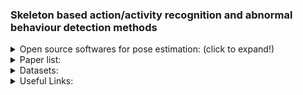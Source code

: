 ### Skeleton based action/activity recognition and abnormal behaviour detection methods

<details>
  
<summary>Open source softwares for pose estimation: (click to expand!)</summary>
  
  (2017-2020) [Github, AlphaPose](https://github.com/MVIG-SJTU/AlphaPose); [paper 1, Pose flow](http://bmvc2018.org/contents/papers/0096.pdf); [paper 2, crowdpose](http://openaccess.thecvf.com/content_CVPR_2019/html/Li_CrowdPose_Efficient_Crowded_Scenes_Pose_Estimation_and_a_New_Benchmark_CVPR_2019_paper.html); [paper 3 RMPE](http://openaccess.thecvf.com/content_iccv_2017/html/Fang_RMPE_Regional_Multi-Person_ICCV_2017_paper.html):  Multi-person pose estimator, achieves 70+ mAP (75 mAP) on COCO dataset and 80+ mAP (82.1 mAP) on MPII dataset.
  
  (2020) [Github, MMPose](https://github.com/open-mmlab/mmpose); [tutorial](https://github.com/open-mmlab/mmpose/blob/master/docs/getting_started.md): an open-source toolbox for pose estimation based on PyTorch. The toolbox directly supports COCO, AIC, MPII, MPII-TRB, OCHuman, etc.
  
  (2017) [Github, Towards 3D Human Pose Estimation in the Wild: A Weakly-Supervised Approach](https://github.com/xingyizhou/Pytorch-pose-hg-3d); [paper ICCV2017](https://arxiv.org/abs/1704.02447): Anaconda, Python 3.6 and PyTorch v0.4.1.
  
  (2018) [Github, PyTorch-Pose](https://github.com/bearpaw/pytorch-pose): PyTorch implementation of the general pipeline for 2D single human pose estimation.
  
  (2018-2019) [Github1, Simple Baselines for Human Pose Estimation and Tracking](https://github.com/HRNet/DEKR), [Github2](https://github.com/leoxiaobin/deep-high-resolution-net.pytorch), [Github3](https://github.com/Microsoft/human-pose-estimation.pytorch);  [paper1 ECCV2018](http://openaccess.thecvf.com/content_ECCV_2018/html/Bin_Xiao_Simple_Baselines_for_ECCV_2018_paper.html), [paper2 TPAMI2019](https://ieeexplore.ieee.org/abstract/document/9052469/), [paper3 cvpr2021](http://openaccess.thecvf.com/content/CVPR2021/html/Geng_Bottom-Up_Human_Pose_Estimation_via_Disentangled_Keypoint_Regression_CVPR_2021_paper.html); [Blug tutorial](https://towardsdatascience.com/overview-of-human-pose-estimation-neural-networks-hrnet-higherhrnet-architectures-and-faq-1954b2f8b249):
  
  (2019-2021) [Github, OpenPifPaf](https://github.com/wangzheallen/awesome-human-pose-estimation), [paper CVPR2019](https://openaccess.thecvf.com/content_CVPR_2019/html/Kreiss_PifPaf_Composite_Fields_for_Human_Pose_Estimation_CVPR_2019_paper.html), [arxiv paper](https://arxiv.org/abs/2103.02440): Continuously tested on Linux, MacOS and Windows. [Tutorial](https://openpifpaf.github.io/intro.html)
  
  (2018) Github, [Simple Baseline](https://github.com/microsoft/human-pose-estimation.pytorch), [arxive paper](https://arxiv.org/abs/1804.06208): Pytorch 0.4, python 3.6, Ubuntu 16.04, NVIDIA GPUs.
  
  (2021) [Github, SWAHR-HumanPose](https://github.com/greatlog/SWAHR-HumanPose), [paper CVPR2021](https://arxiv.org/abs/2012.15175): 
  
  (2018) [Github, Real-time 2D Multi-Person Pose Estimation *on CPU*: Lightweight OpenPose](https://github.com/Daniil-Osokin/lightweight-human-pose-estimation.pytorch), [arxiv paper](https://arxiv.org/abs/1811.12004): Ubuntu 16.04, Python 3.6, PyTorch 0.4.1, No GPU needed.
  
  (2019) [Github, VideoPose3D](https://github.com/facebookresearch/VideoPose3D), [paper CVPR2019](https://openaccess.thecvf.com/content_CVPR_2019/papers/Pavllo_3D_Human_Pose_Estimation_in_Video_With_Temporal_Convolutions_and_CVPR_2019_paper.pdf): Python 3+ , PyTorch >= 0.4.0.
  
  (2020) [Github, VoxelPose:Towards Multi-Camera 3D Human Pose Estimation in Wild Environment](https://github.com/microsoft/voxelpose-pytorch), [paper ECCV2020](https://www.ecva.net/papers/eccv_2020/papers_ECCV/html/738_ECCV_2020_paper.php):
  
  (2020) [Github, VIBE: Video Inference for Human Body Pose and Shape Estimation](https://github.com/mkocabas/VIBE), [paper CVPR2020](https://openaccess.thecvf.com/content_CVPR_2020/papers/Kocabas_VIBE_Video_Inference_for_Human_Body_Pose_and_Shape_Estimation_CVPR_2020_paper.pdf):
  
  (2021) [Github, PoseAug: A Differentiable Pose Augmentation Framework for 3D Human Pose Estimation](https://github.com/jfzhang95/PoseAug), [paper CVPR2021](https://arxiv.org/abs/2105.02465):
  
  (since 2016) [Github, OpenPose](https://github.com/CMU-Perceptual-Computing-Lab/openpose), [paper IEEE2019](https://ieeexplore.ieee.org/abstract/document/8765346/), [paper CVPR2017](http://openaccess.thecvf.com/content_cvpr_2017/html/Cao_Realtime_Multi-Person_2D_CVPR_2017_paper.html), [paper CVPR2017](http://openaccess.thecvf.com/content_cvpr_2017/html/Simon_Hand_Keypoint_Detection_CVPR_2017_paper.html), [paper CVPR2016](http://openaccess.thecvf.com/content_cvpr_2016/html/Wei_Convolutional_Pose_Machines_CVPR_2016_paper.html): Real-time multi-person system to jointly detect human body, hand, facial, and foot keypoints (in total 135 keypoints) on single images.
  
  (2019) [Github, Cross View Fusion for 3D Human Pose Estimation](https://github.com/microsoft/multiview-human-pose-estimation-pytorch), [paper ICCV2019](https://chunyuwang.netlify.com/img/ICCV_Cross_view_camera_ready.pdf): Uses MPII,  Human36M, and Limb length prior for 3D Pose Estimation. For 2D task they use multiview training on mixed datasets (MPII+H36M) and test on H36M. For 3D task they use multiview test on H36M (based on CPU or GPU).
  
  (2021) [Github, 3D Human Pose Estimation with Spatial and Temporal Transformers](https://github.com/zczcwh/PoseFormer), [paper ICCV2021](https://arxiv.org/abs/2103.10455):
  
  (2020) [Github, UniPose: Unified Human Pose Estimation in Single Images and Videos](https://github.com/bmartacho/UniPose), [paper CVPR2020](https://arxiv.org/abs/2001.08095): datasets used are LSP, MPII, PennAction, and BBC Pose.  
  
  (2018) [Github, Integral Human Pose Regression](https://github.com/JimmySuen/integral-human-pose), [paper ICCV2018](http://openaccess.thecvf.com/content_ECCV_2018/html/Xiao_Sun_Integral_Human_Pose_ECCV_2018_paper.html), [paper 2 arxiv](https://arxiv.org/abs/1809.06079): Python 3.6, tested on CentOs7 (Other Linux system is also OK), CUDA  9.0 (least 8.0), PyTorch 0.4.0.
  
  (2021) [Github, Bottom-Up Human Pose Estimation Via Disentangled Keypoint Regression](https://github.com/HRNet/DEKR), [CVPR2021](https://openaccess.thecvf.com/content/CVPR2021/papers/Geng_Bottom-Up_Human_Pose_Estimation_via_Disentangled_Keypoint_Regression_CVPR_2021_paper.pdf): python 3.6 on Ubuntu 16.04. NVIDIA GPUs are needed.
  
  (2021) [Github, HPRNet: Hierarchical Point Regression for Whole-Body Human Pose Estimation](https://github.com/nerminsamet/HPRNet), [arxiv paper](https://arxiv.org/abs/2106.04269): HPRNet is a bottom-up, one-stage and hierarchical keypoint regression method. PyTorch 1.4.0

  (2020) [Github, DarkPose:Distribution Aware Coordinate Representation for Human Pose Estimation](https://github.com/ilovepose/DarkPose) [paper CVPR2020](http://openaccess.thecvf.com/content_CVPR_2020/html/Zhang_Distribution-Aware_Coordinate_Representation_for_Human_Pose_Estimation_CVPR_2020_paper.html): 2nd place entry of COCO Keypoints Challenge ICCV 2019. uses the MPII dataset.
  
</details>
  
  
  
  
  
  
  
<details>
<summary>Paper list:</summary>
  
  1.(2016) (RNN) [Deep LSTM + Part-Aware LSTM + NTU RGB+D dataset](https://openaccess.thecvf.com/content_cvpr_2016/html/Shahroudy_NTU_RGBD_A_CVPR_2016_paper.html)

  3.(2016) (RNN) [Spatio-Temporal LSTM with Trust Gates for 3D Human Action Recognition](https://link.springer.com/chapter/10.1007/978-3-319-46487-9_50)

  4.(2017) (RNN) [View Adaptive RNN for High Performance Human Action Recognition From Skeleton Data](https://openaccess.thecvf.com/content_iccv_2017/html/Zhang_View_Adaptive_Recurrent_ICCV_2017_paper.html)

  5.(2017) (CNN) [Two-Stream 3D Convolutional Neural Network for Skeleton-Based Action Recognition](https://arxiv.org/abs/1705.08106)

  6.(2017) (CNN) [Interpretable 3D Human Action Analysis With Temporal Convolutional Networks](https://openaccess.thecvf.com/content_cvpr_2017_workshops/w20/html/Kim_Interpretable_3D_Human_CVPR_2017_paper.html)

  7.(2017) (CNN) [Enhanced skeleton visualization for view invariant human action recognition](https://www.sciencedirect.com/science/article/pii/S0031320317300936)

  8.(2018) (GCN) [Spatial Temporal Graph Convolutional Networks for Skeleton-Based Action Recognition](https://arxiv.org/abs/1801.07455)

  9.(2018) (GCN) [Deep Progressive Reinforcement Learning for Skeleton-Based Action Recognition](https://openaccess.thecvf.com/content_cvpr_2018/html/Tang_Deep_Progressive_Reinforcement_CVPR_2018_paper.html)

  10.(2019) (GCN) [Two-Stream Adaptive Graph Convolutional Networks for Skeleton-Based Action Recognition](https://openaccess.thecvf.com/content_CVPR_2019/html/Shi_Two-Stream_Adaptive_Graph_Convolutional_Networks_for_Skeleton-Based_Action_Recognition_CVPR_2019_paper.html)

  11.(2019) (GCN) [Actional-Structural Graph Convolutional Networks for Skeleton-Based Action Recognition](https://openaccess.thecvf.com/content_CVPR_2019/html/Li_Actional-Structural_Graph_Convolutional_Networks_for_Skeleton-Based_Action_Recognition_CVPR_2019_paper.html)

  12.(2019) (GCN) [An Attention Enhanced Graph Convolutional LSTM Network for Skeleton-Based Action Recognition](https://openaccess.thecvf.com/content_CVPR_2019/html/Si_An_Attention_Enhanced_Graph_Convolutional_LSTM_Network_for_Skeleton-Based_Action_CVPR_2019_paper.html)

  13.(2019) (GCN) [Skeleton-Based Action Recognition With Directed Graph Neural Networks](https://openaccess.thecvf.com/content_CVPR_2019/html/Shi_Skeleton-Based_Action_Recognition_With_Directed_Graph_Neural_Networks_CVPR_2019_paper.html)

  14.(2020) (GCN) [Skeleton-Based Action Recognition With Shift Graph Convolutional Network](https://openaccess.thecvf.com/content_CVPR_2020/html/Cheng_Skeleton-Based_Action_Recognition_With_Shift_Graph_Convolutional_Network_CVPR_2020_paper.html)

  15.(2020) (GCN) [Context Aware Graph Convolution for Skeleton-Based Action Recognition](https://openaccess.thecvf.com/content_CVPR_2020/html/Zhang_Context_Aware_Graph_Convolution_for_Skeleton-Based_Action_Recognition_CVPR_2020_paper.html)

  16.(2020) (GCN) [Semantics-Guided Neural Networks for Efficient Skeleton-Based Human Action Recognition](https://openaccess.thecvf.com/content_CVPR_2020/html/Zhang_Semantics-Guided_Neural_Networks_for_Efficient_Skeleton-Based_Human_Action_Recognition_CVPR_2020_paper.html)

  (2021) () [Revisiting Skeleton-based Action Recognition](https://arxiv.org/abs/2104.13586) [github](https://github.com/open-mmlab/mmaction2/blob/master/configs/skeleton/posec3d/README.md)

  (2021) () [Memory Attention Networks for Skeleton-Based Action Recognition](https://ieeexplore.ieee.org/abstract/document/9378801)

  (2021) (Transformer) [Spatial Temporal Transformer Network for Skeleton-Based Action Recognition](https://link.springer.com/chapter/10.1007/978-3-030-68796-0_50)

  (2021) () [Quo Vadis, Skeleton Action Recognition?](https://link.springer.com/article/10.1007/s11263-021-01470-y)

  (2021) (GCN) [Symbiotic Graph Neural Networks for 3D Skeleton-based Human Action Recognition and Motion Prediction](https://ieeexplore.ieee.org/abstract/document/9334430/)

  (2021) () [Tripool: Graph triplet pooling for 3D skeleton-based action recognition](https://www.sciencedirect.com/science/article/pii/S0031320321001084)

  (2021) (GCN) [Spatial Temporal Graph Deconvolutional Network for Skeleton-Based Human Action Recognition](https://ieeexplore.ieee.org/abstract/document/9314910)

  (2021) (GCN) [Skeleton-based action recognition using sparse spatio-temporal GCN with edge effective resistance](https://www.sciencedirect.com/science/article/pii/S0925231220317094)

  (2021) (GCN) [Predictively encoded graph convolutional network for noise-robust skeleton-based action recognition](https://link.springer.com/article/10.1007/s10489-021-02487-z)

  (2021) () [Structural Knowledge Distillation for Efficient Skeleton-Based Action Recognition](https://ieeexplore.ieee.org/abstract/document/9351789/)

  (2021) () [Symmetrical Enhanced Fusion Network for Skeleton-based Action Recognition](https://ieeexplore.ieee.org/abstract/document/9319717)

  (2021) (GCN) [Temporal Attention-Augmented Graph Convolutional Network for Efficient Skeleton-Based Human Action Recognition](https://ieeexplore.ieee.org/abstract/document/9412091)

  (2021) () [Rethinking the ST-GCNs for 3D skeleton-based human action recognition](https://www.sciencedirect.com/science/article/pii/S0925231221007153)
  
</details>

<details>
<summary>Datasets:</summary>
  
### Skeleton-based Datasets:

  (2013) [Human3.6M](https://ieeexplore.ieee.org/abstract/document/6682899), 2-dimensional space, 10 action classes, smaller than the next ones, human labelled.

  (2017) [Kinetics-Skeleton](https://arxiv.org/abs/1705.06950 ), 2-dimensional space, 400 action classes, large-scale, pose estimated, (original RGB videos).

  (2016/2019) [NTU RGB+D](https://openaccess.thecvf.com/content_cvpr_2016/html/Shahroudy_NTU_RGBD_A_CVPR_2016_paper.html), [NTU RGB+D 120](https://ieeexplore.ieee.org/abstract/document/8713892/). 56,880 (/57,600) videos with 60 (/120) action classes that provides 3D skeleton and RGB-D data. bounding box annotations

### RGB video-based Datasets:

  (2014) [UCF Sports Action Data Set](https://www.crcv.ucf.edu/data/UCF_Sports_Action.php) - 150 clips with mean length of 6sec, 10 actions, resolution 720x480 

  (2019) [HOLLYWOOD2](https://www.di.ens.fr/~laptev/actions/hollywood2/) - 3669 video clips, 12 action classes and 10 classes of scenes, (20hours from 69 movies) 

  (2012) [UCF-101](https://arxiv.org/abs/1212.0402). 13,320 videos from youtube; 101 action classes, frame-level annotation.

  (2011) [HMDB-51](https://ieeexplore.ieee.org/document/6126543). 7000 videos from youtube, 51 action classes with at least 101 videos, frame-level annotation.

  (2017/2018/2020) [Kinetics-400](https://arxiv.org/abs/1705.06950), [Kinetics-600](https://arxiv.org/abs/1808.01340), [Kinetics-700](https://arxiv.org/abs/2010.10864). With 400 (/600/700) action classes with 400 (/600/700) 10-second videos for each class. Frame-level annotation.

  (2014) [Sports-1M](https://www.cv-foundation.org/openaccess/content_cvpr_2014/html/Karpathy_Large-scale_Video_Classification_2014_CVPR_paper.html).  1,133,158 videos, automaticaly annotated for 487 actions at video-level. Each video has a url to be downloaded from.
  
  (2014) [THUMOS-14](https://www.sciencedirect.com/science/article/pii/S1077314216301710). 18000 videos, 101 action classes. With trimmed training videos and untrimmed test data, and with rame-level annotation.
  
  (2012) [UCF-101-24](https://arxiv.org/abs/1212.0402). Originated from the UCF-101 dataset with 24 action classes annotated at the pixel-level. 
  
  (2013) [J-HMDB-21](https://www.cv-foundation.org/openaccess/content_iccv_2013/html/Jhuang_Towards_Understanding_Action_2013_ICCV_paper.html). Originated from the HMDB-51 dataset with 21 action classes annotated at the pixel-level.
  
  (2018) [AVA](https://research.google.com/ava/), [well-written paper](https://openaccess.thecvf.com/content_cvpr_2018/papers/Gu_AVA_A_Video_CVPR_2018_paper.pdf). 430 video clips from movies, 15 minutes each with 900 keyframes, in each of which, the persons were labeled with multiple actions. With bounding box annotation.
  
  (2016/2019) [NTU RGB+D](https://openaccess.thecvf.com/content_cvpr_2016/html/Shahroudy_NTU_RGBD_A_CVPR_2016_paper.html), [NTU RGB+D 120](https://ieeexplore.ieee.org/abstract/document/8713892/). 56,880 (/57,600) videos with 60 (/120) action classes that provides 3D skeleton and RGB-D data. bounding box annotations
</details>



<details>
<summary>Useful Links:</summary>
  
  [Pose estimation materials](https://github.com/wangzheallen/awesome-human-pose-estimation)
    
  [MMPose tutorial](https://mmpose.readthedocs.io/en/latest/tasks/2d_body_keypoint.html)
  
  []()
  
</details>

